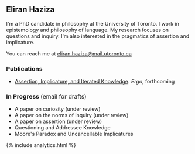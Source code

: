 ## Eliran Haziza

I'm a PhD candidate in philosophy at the University of Toronto. I work in epistemology and philosophy of language. My research focuses on questions and inquiry. I'm also interested in the pragmatics of assertion and implicature.

You can reach me at <eliran.haziza@mail.utoronto.ca>

### Publications

* [Assertion, Implicature, and Iterated Knowledge](https://philpapers.org/archive/HAZAIA.pdf). _Ergo_, forthcoming

### In Progress <span style="font-weight:normal; font-size:16px">(email for drafts)</span>


* A paper on curiosity (under review)
* A paper on the norms of inquiry (under review)
* A paper on assertion (under review)
* Questioning and Addressee Knowledge
* Moore's Paradox and Uncancellable Implicatures

{% include analytics.html %}
